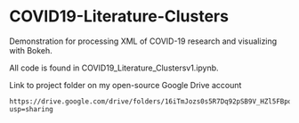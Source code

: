 # COVID19-Literature-Clusters
Demonstration for processing XML of COVID-19 research and visualizing with Bokeh.

All code is found in COVID19_Literature_Clustersv1.ipynb. 

Link to project folder on my open-source Google Drive account
```
https://drive.google.com/drive/folders/16iTmJozs0s5R7Dq92pSB9V_HZl5FBpqh?usp=sharing
```
